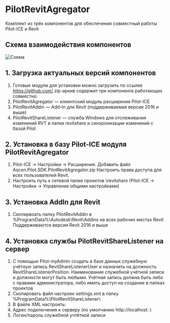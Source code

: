 # PilotRevitAgregator
Комплект из трёх компонентов для обеспечения совместный работы Pilot-ICE и Revit

## Схема взаимодействия компонентов
![Схема](https://github.com/PilotTeam/PilotRevitIntegrator/blob/master/scheme.png)
## 1. Загрузка актуальных версий компонентов
1. Готовые модули для установки можно загрузить по ссылке https://github.com/ 
zip-архив содержит три компонента работающих совместно:
1. PilotRevitAgregator — клиентский модуль расширения Pilot-ICE
1. PilotRevitAddin — Add-In для Revit (поддерживаемая версия 2016 и выше)
1. PilotRevitShareListener — служба Windows для отслеживания изменений RVT в папке revitshare и синхронизации изменений с базой Pilot
## 2. Установка в базу Pilot-ICE модуля PilotRevitAgregator
1. Pilot-ICE → Настройки → Расширения. Добавить файл Ascon.Pilot.SDK.PilotRevitAgregator.zip Настроить права доступа для всех пользователей Revit.
1. Настроить путь к сетевой папке проектов \\revitshare (Pilot-ICE → Настройки → Управление общими настройками)
## 3. Установка AddIn для Revit
1. Скопирвоать папку PilotRevitAddin в %ProgramData%\Autodesk\Revit\Addins на всех рабочих местах Revit
Поддерживаются версии Revit 2016 и выше
## 4. Установка службы PilotRevitShareListener на сервер
1. С помощью Pilot-myAdmin создать в базе данных служебную учётную запись RevitShareListenerUser и назначить на должность RevitShareListenerPosition. Наименование служебной учётной записи и должности могут быть любыми. Учётная запись должна быть либо с правами администратора, либо иметь доступ на создание в папках проектов 
1. Скопировать файл настроек settings.xml в папку %ProgramData%\PilotRevitShareListener\
1. В файле XML настроить:
 1. Адрес подключения к серверу (по умолчанию http://localhost: )
 1. Логин/пароль служебной учтётной записи
